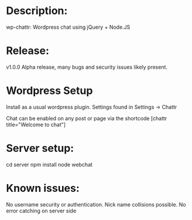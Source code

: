 Description:
============
wp-chattr: Wordpress chat using jQuery + Node.JS

Release:
========
v1.0.0
Alpha release, many bugs and security issues likely present.

Wordpress Setup
===============
Install as a usual wordpress plugin.
Settings found in Settings -> Chattr

Chat can be enabled on any post or page via the shortcode [chattr title="Welcome to chat"]

Server setup:
=============
cd server
npm install
node webchat

Known issues:
=============
No username security or authentication. Nick name collisions possible.
No error catching on server side

